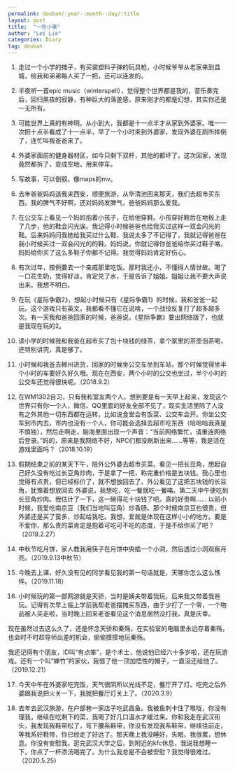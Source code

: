 ```yaml
---
permalink: douban/:year-:month-:day/:title
layout: post
title:  "一些小事"
author: "Lei Lie"
categories: Diary
tag: douban
---
```


1. 走过一个小学的摊子，有买装塑料子弹的玩具枪，小时候爷爷从老家来到县城，给我和弟弟每人买了一把，还可以连发的。

2. 半夜听一首epic music（winterspell），觉得整个世界都是我的，音乐奏完后，回归黑夜的寂静，有种巨大的落差感，原来刚才的都是幻想，其实你还是一无所有。

3. 可能世界上真的有神明。从小到大，我都是十一点半才从家到外婆家。唯一一次把十点半看成了十一点半，早了一个小时来到外婆家，发现外婆在厕所摔倒了，连忙叫我爸爸来了。

4. 外婆家面前的健身器材区，如今只剩下双杆，其他的都坏了，这次回家，发现竟然都拆了，变成空地，用来停车。

5. 写故事，可以倒叙。像maps的mv。

6. 去年爸爸妈妈送我来西安，顺便旅游，从华清池回来那天，我们去超市买东西。我的脾气不好啊，还对妈妈发脾气，爸爸妈妈那么爱我。

7. 在公交车上看见一个妈妈抱着小孩子，在给他穿鞋。小孩穿好鞋后在地板上走了几步，他的鞋会闪光诶。我记得小时候爸爸也给我买过这样一双会闪光的鞋。后来妈妈问我她给我买过什么鞋，我说太多了不记得了，我就记得爸爸在我小时候买过一双会闪光的的鞋。妈妈说，你就记得你爸爸给你买过鞋子咯，妈妈给你买了这么多鞋子你都不记得。我觉得妈妈肯定好伤心。

8. 有次过年，按例要去一个亲戚那里吃饭。那时我还小，不懂得人情世故。喝了一口花生奶，觉得好淡，肯定兑了水，于是告诉了姐姐。姐姐让我不要大声说出来。我想不明白。

9. 在玩《星际争霸2》，想起小时候只有《星际争霸1》的时候，我和爸爸一起玩。这个游戏只有英文，我都看不懂它在说啥，一个战役反复打了超多超多次。有一天我和爸爸回家的时候，爸爸说，《星际争霸》要出网络版了，也就是我现在玩的2。

10. 读小学的时候我和我爸在超市买了包十块钱的绿茶，拿个家里的茶壶泡茶喝，还特别讲究，真是够了。

11. 小时候和我爸去郴州进货，回家的时候坐公交车坐到车站，那个时候觉得坐半个小时的车要好久好久哦。现在在西安，两个小时的公交也坐过，半个小时的公交车还觉得很快呢。（2018.9.2）

12. 在WM1302自习，只有我和室友两个人。想到要是有一天早上起来，发现这个世界只有你一个人，微信、QQ里面的好友全部不见了，现实生活里除了人没有之外其他一切东西都在运转，比如说食堂会有饭菜、公交车会开。你坐公交车到市内去，市内也没有一个人，你可能会选择去超市吃东西（哈哈哈我真是不慎独），然后走啊走，脑海里面出现一个声音：“当前网络繁忙，请重连网络后登录。”妈的，原来是我网络不好，NPC们都没刷新出来……等等，我是活在游戏里面吗？（2018.10.19）

13. 假期结束之前的某天下午，陪外公外婆去超市买菜。看见一把长豆角，想起自己好久没有吃过长豆角炒肉，于是拿了一把，称完重价格是五块钱。我心里也觉得有点贵，但已经标价了，就不想放回去了。外公看见了这把五块钱的长豆角，犹豫着想放回去 外婆说，我想吃，吃一餐就吃一餐咯。第二天中午便吃到长豆角炒肉。我估计了一下，这一碗得花十块钱了吧。真的好贵啊……
以前小时候，我爱吃南京豆（我们当地叫豆角）炒香肠。那个时候南京豆也很贵，但外婆还是买了蛮多，炒起给我吃。我想，爱就是体现在这样小小的地方。要是不爱你，那么贵的菜肯定是抱着可吃可不吃的态度，于是不给你买了吧？（2019.2.27）

14. 中秋节吃月饼，家人教我用筷子在月饼中央插一个小洞，然后透过小洞观察月亮。（2019.9.13中秋节）

15. 今晚去上课，好久没有见的同学看见我的第一句话就是，天哪你怎么这么憔悴。（2019.11.18）

16. 小时候玩的第一部网游就是天骄，当时是姨夫带着我玩，后来我又带着我爸玩。记得有次早上临上学前我帮老爸摆摊买东西，由于少打了一个零，一个物品被人买走啦，当时晚上回来老爸看见这个消息居然没打我，真是庆幸。

现在虽然过去这么久了，还是怀念天骄和秦殇，在实验室的电脑里永远存着秦殇，也会时不时趁导师出差的机会，偷偷摸摸地玩秦殇。

我还记得有个朋友，ID叫“有点笨”，是个术士，他说他已经六十多岁啦，还在玩游戏。还有一个叫“蝉竹”的家伙，我借了他一顶加悟性的帽子，一直没还给他了。（2019.12.21）

17. 今天中午在外婆家吃完饭，天气很阴所以光线不足，餐厅开了灯。吃完之后外婆跟我说把火关一下，我就把餐厅灯关上了。（2020.3.9）

18. 去年去武汉旅游，在户部巷一家店子吃武昌鱼。我被鱼刺卡住了喉咙，你没有理我，继续在吃剩下的菜，我喝了好几口温水才缓过来。你和我走在武汉街头，我发现我鞋带松了，弯下腰系鞋带，你没有发现我系鞋带，继续往前走，等我系好鞋带，你已经走了好远了。那天晚上我没睡好，失眠，我很累，想休息。你没有安慰我。逛完武汉大学之后，到附近的kfc休息，我说我想睡一下，你点了一杯浓汤喝完了。为什么我总是不会被安慰？我觉得很难过。（2020.5.25）